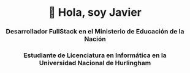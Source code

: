 <div align= "center">
  <h1>👋 Hola, soy Javier</h1>  
</div>
<div align="center">
  <h3>Desarrollador FullStack en el Ministerio de Educación de la Nación</h3>
</div >
<div align="center">
  <h3>Estudiante de Licenciatura en Informática en la <br>Universidad Nacional de Hurlingham</h3>
</div >
<div>
  
<div>
</div>

<!--
**JavierIgnacioMorales/JavierIgnacioMorales** is a ✨ _special_ ✨ repository because its `README.md` (this file) appears on your GitHub profile.

Here are some ideas to get you started:

- 🔭 I’m currently working on ...
- 🌱 I’m currently learning ...
- 👯 I’m looking to collaborate on ...
- 🤔 I’m looking for help with ...
- 💬 Ask me about ...
- 📫 How to reach me: ...
- 😄 Pronouns: ...
- ⚡ Fun fact: ...
-->
